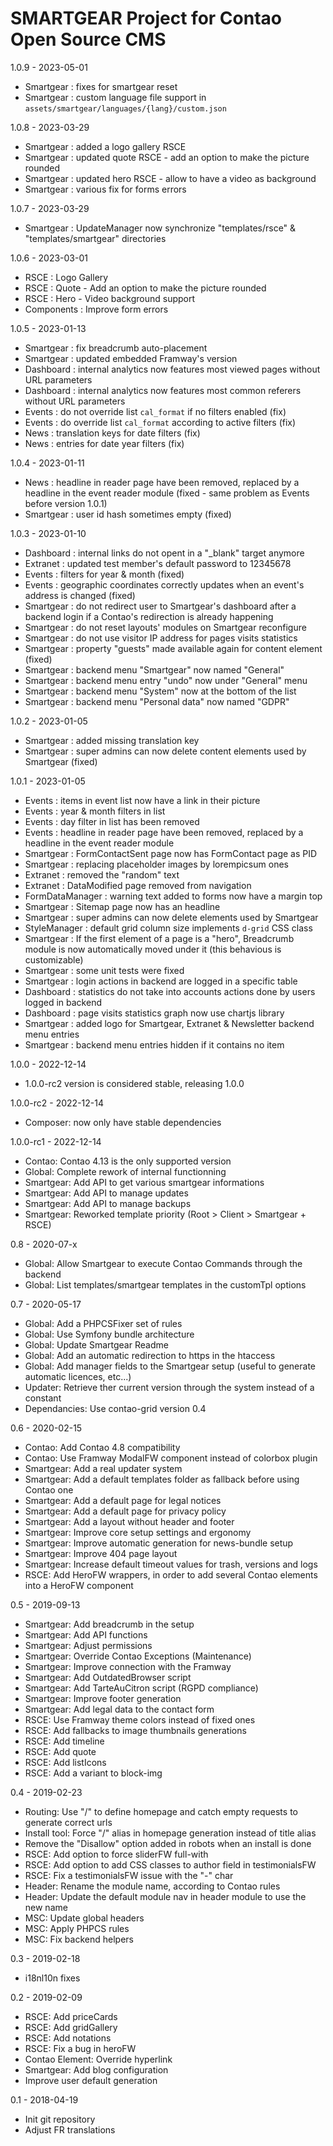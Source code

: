 SMARTGEAR Project for Contao Open Source CMS
========
1.0.9 - 2023-05-01
- Smartgear : fixes for smartgear reset
- Smartgear : custom language file support in `assets/smartgear/languages/{lang}/custom.json`

1.0.8 - 2023-03-29
- Smartgear : added a logo gallery RSCE
- Smartgear : updated quote RSCE - add an option to make the picture rounded
- Smartgear : updated hero RSCE - allow to have a video as background
- Smartgear : various fix for forms errors

1.0.7 - 2023-03-29
- Smartgear : UpdateManager now synchronize "templates/rsce" & "templates/smartgear" directories

1.0.6 - 2023-03-01
- RSCE : Logo Gallery
- RSCE : Quote - Add an option to make the picture rounded
- RSCE : Hero - Video background support
- Components : Improve form errors

1.0.5 - 2023-01-13
- Smartgear : fix breadcrumb auto-placement
- Smartgear : updated embedded Framway's version
- Dashboard : internal analytics now features most viewed pages without URL parameters
- Dashboard : internal analytics now features most common referers without URL parameters
- Events : do not override list `cal_format` if no filters enabled (fix)
- Events : do override list `cal_format` according to active filters (fix)
- News : translation keys for date filters (fix)
- News : entries for date year filters (fix)

1.0.4 - 2023-01-11
- News : headline in reader page have been removed, replaced by a headline in the event reader module (fixed - same problem as Events before version 1.0.1)
- Smartgear : user id hash sometimes empty (fixed)

1.0.3 - 2023-01-10
- Dashboard : internal links do not opent in a "\_blank" target anymore
- Extranet : updated test member's default password to 12345678
- Events : filters for year & month (fixed)
- Events : geographic coordinates correctly updates when an event's address is changed (fixed)
- Smartgear : do not redirect user to Smartgear's dashboard after a backend login if a Contao's redirection is already happening 
- Smartgear : do not reset layouts' modules on Smartgear reconfigure
- Smartgear : do not use visitor IP address for pages visits statistics
- Smartgear : property "guests" made available again for content element (fixed)
- Smartgear : backend menu "Smartgear" now named "General"
- Smartgear : backend menu entry "undo" now under "General" menu
- Smartgear : backend menu "System" now at the bottom of the list
- Smartgear : backend menu "Personal data" now named "GDPR"

1.0.2 - 2023-01-05
- Smartgear : added missing translation key
- Smartgear : super admins can now delete content elements used by Smartgear (fixed)

1.0.1 - 2023-01-05
- Events : items in event list now have a link in their picture
- Events : year & month filters in list
- Events : day filter in list has been removed
- Events : headline in reader page have been removed, replaced by a headline in the event reader module
- Smartgear : FormContactSent page now has FormContact page as PID
- Smartgear : replacing placeholder images by lorempicsum ones
- Extranet : removed the "random" text
- Extranet : DataModified page removed from navigation
- FormDataManager : warning text added to forms now have a margin top
- Smartgear : Sitemap page now has an headline
- Smartgear : super admins can now delete elements used by Smartgear
- StyleManager : default grid column size implements `d-grid` CSS class
- Smartgear : If the first element of a page is a "hero", Breadcrumb module is now automatically moved under it (this behavious is customizable) 
- Smartgear : some unit tests were fixed
- Smartgear : login actions in backend are logged in a specific table
- Dashboard : statistics do not take into accounts actions done by users logged in backend
- Dashboard : page visits statistics graph now use chartjs library
- Smartgear : added logo for Smartgear, Extranet & Newsletter backend menu entries
- Smartgear : backend menu entries hidden if it contains no item


1.0.0 - 2022-12-14
- 1.0.0-rc2 version is considered stable, releasing 1.0.0

1.0.0-rc2 - 2022-12-14
- Composer: now only have stable dependencies

1.0.0-rc1 - 2022-12-14
- Contao: Contao 4.13 is the only supported version
- Global: Complete rework of internal functionning
- Smartgear: Add API to get various smartgear informations
- Smartgear: Add API to manage updates
- Smartgear: Add API to manage backups
- Smartgear: Reworked template priority (Root > Client > Smartgear + RSCE)

0.8 - 2020-07-x
- Global: Allow Smartgear to execute Contao Commands through the backend
- Global: List templates/smartgear templates in the customTpl options

0.7 - 2020-05-17
- Global: Add a PHPCSFixer set of rules
- Global: Use Symfony bundle architecture
- Global: Update Smartgear Readme
- Global: Add an automatic redirection to https in the htaccess
- Global: Add manager fields to the Smartgear setup (useful to generate automatic licences, etc...)
- Updater: Retrieve ther current version through the system instead of a constant
- Dependancies: Use contao-grid version 0.4

0.6 - 2020-02-15
- Contao: Add Contao 4.8 compatibility
- Contao: Use Framway ModalFW component instead of colorbox plugin
- Smartgear: Add a real updater system
- Smartgear: Add a default templates folder as fallback before using Contao one
- Smartgear: Add a default page for legal notices
- Smartgear: Add a default page for privacy policy
- Smartgear: Add a layout without header and footer
- Smartgear: Improve core setup settings and ergonomy
- Smartgear: Improve automatic generation for news-bundle setup
- Smartgear: Improve 404 page layout
- Smartgear: Increase default timeout values for trash, versions and logs
- RSCE: Add HeroFW wrappers, in order to add several Contao elements into a HeroFW component

0.5 - 2019-09-13
- Smartgear: Add breadcrumb in the setup
- Smartgear: Add API functions
- Smartgear: Adjust permissions
- Smartgear: Override Contao Exceptions (Maintenance)
- Smartgear: Improve connection with the Framway
- Smartgear: Add OutdatedBrowser script 
- Smartgear: Add TarteAuCitron script (RGPD compliance)
- Smartgear: Improve footer generation
- Smartgear: Add legal data to the contact form
- RSCE: Use Framway theme colors instead of fixed ones
- RSCE: Add fallbacks to image thumbnails generations
- RSCE: Add timeline
- RSCE: Add quote
- RSCE: Add listIcons
- RSCE: Add a variant to block-img

0.4 - 2019-02-23
- Routing: Use "/" to define homepage and catch empty requests to generate correct urls
- Install tool: Force "/" alias in homepage generation instead of title alias
- Remove the "Disallow" option added in robots when an install is done
- RSCE: Add option to force sliderFW full-with
- RSCE: Add option to add CSS classes to author field in testimonialsFW
- RSCE: Fix a testimonialsFW issue with the "-" char
- Header: Rename the module name, according to Contao rules
- Header: Update the default module nav in header module to use the new name
- MSC: Update global headers
- MSC: Apply PHPCS rules
- MSC: Fix backend helpers

0.3 - 2019-02-18
- i18nl10n fixes

0.2 - 2019-02-09
- RSCE: Add priceCards
- RSCE: Add gridGallery
- RSCE: Add notations
- RSCE: Fix a bug in heroFW
- Contao Element: Override hyperlink
- Smartgear: Add blog configuration
- Improve user default generation

0.1 - 2018-04-19
- Init git repository
- Adjust FR translations

